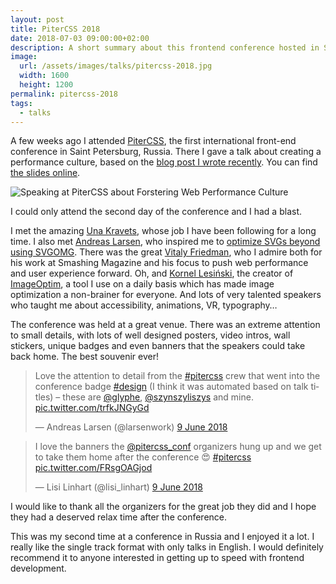 ```yaml
---
layout: post
title: PiterCSS 2018
date: 2018-07-03 09:00:00+02:00
description: A short summary about this frontend conference hosted in Saint Petersburg, Russia. There I spoke about fostering a web performance culture.
image:
  url: /assets/images/talks/pitercss-2018.jpg
  width: 1600
  height: 1200
permalink: pitercss-2018
tags:
  - talks
---
```


A few weeks ago I attended [PiterCSS](https://pitercss.com/), the first international front-end conference in Saint Petersburg, Russia. There I gave a talk about creating a performance culture, based on the [blog post I wrote recently](/fostering-web-performance-culture). You can find [the slides online](https://docs.google.com/presentation/u/1/d/1Ttow9QvHB9aTWcGcgmLzsVEaIyCQak0SJkxZ2fj_EFQ/edit?usp=sharing).

<img
    style="max-width:100%; border: 0"
    sizes="(max-width: 768px) 100vw, 684px"
    srcset="https://res.cloudinary.com/jmperez/image/upload/w_auto:100:400,f_auto/v1529907011/speaking/pitercss-2018.jpg 400w, https://res.cloudinary.com/jmperez/image/upload/w_auto:100:800,f_auto/v1529907011/speaking/pitercss-2018.jpg 800w, https://res.cloudinary.com/jmperez/image/upload/w_auto:100:1200,f_auto/v1529907011/speaking/pitercss-2018.jpg 1200w, https://res.cloudinary.com/jmperez/image/upload/w_auto:100:1400,f_auto/v1529907011/speaking/pitercss-2018.jpg 1400w"
    src="https://res.cloudinary.com/jmperez/image/upload/w_auto:100:684,f_auto/v1529907011/speaking/pitercss-2018.jpg"
    alt="Speaking at PiterCSS about Forstering Web Performance Culture" />

<!-- more -->

I could only attend the second day of the conference and I had a blast.

I met the amazing [Una Kravets](https://twitter.com/una), whose job I have been following for a long time. I also met [Andreas Larsen](https://twitter.com/larsenwork), who inspired me to [optimize SVGs beyond using SVGOMG](/optimising-svgs/). There was the great [Vitaly Friedman](https://twitter.com/smashingmag), who I admire both for his work at Smashing Magazine and his focus to push web performance and user experience forward. Oh, and [Kornel Lesiński](https://twitter.com/kornelski), the creator of [ImageOptim](https://imageoptim.com/), a tool I use on a daily basis which has made image optimization a non-brainer for everyone. And lots of very talented speakers who taught me about accessibility, animations, VR, typography…

The conference was held at a great venue. There was an extreme attention to small details, with lots of well designed posters, video intros, wall stickers, unique badges and even banners that the speakers could take back home. The best souvenir ever!

<blockquote class="twitter-tweet" data-lang="en-gb"><p lang="en" dir="ltr">Love the attention to detail from the <a href="https://twitter.com/hashtag/pitercss?src=hash&amp;ref_src=twsrc%5Etfw">#pitercss</a> crew that went into the conference badge <a href="https://twitter.com/hashtag/design?src=hash&amp;ref_src=twsrc%5Etfw">#design</a> (I think it was automated based on talk titles) – these are <a href="https://twitter.com/glyphe?ref_src=twsrc%5Etfw">@glyphe</a>, <a href="https://twitter.com/szynszyliszys?ref_src=twsrc%5Etfw">@szynszyliszys</a> and mine. <a href="https://t.co/trfkJNGyGd">pic.twitter.com/trfkJNGyGd</a></p>&mdash; Andreas Larsen (@larsenwork) <a href="https://twitter.com/larsenwork/status/1005463754413363201?ref_src=twsrc%5Etfw">9 June 2018</a></blockquote>

<blockquote class="twitter-tweet" data-lang="en-gb"><p lang="en" dir="ltr">I love the banners the <a href="https://twitter.com/pitercss_conf?ref_src=twsrc%5Etfw">@pitercss_conf</a> organizers hung up and we get to take them home after the conference 😍 <a href="https://twitter.com/hashtag/pitercss?src=hash&amp;ref_src=twsrc%5Etfw">#pitercss</a> <a href="https://t.co/FRsgOAGjod">pic.twitter.com/FRsgOAGjod</a></p>&mdash; Lisi Linhart (@lisi_linhart) <a href="https://twitter.com/lisi_linhart/status/1005464974989451266?ref_src=twsrc%5Etfw">9 June 2018</a></blockquote>
<script async src="https://platform.twitter.com/widgets.js" charset="utf-8"></script>

I would like to thank all the organizers for the great job they did and I hope they had a deserved relax time after the conference.

This was my second time at a conference in Russia and I enjoyed it a lot. I really like the single track format with only talks in English. I would definitely recommend it to anyone interested in getting up to speed with frontend development.